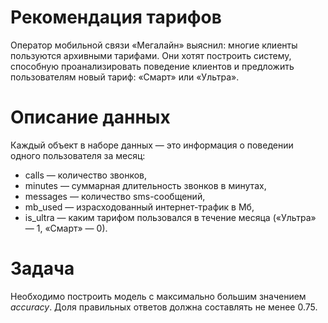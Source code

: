 # Рекомендация тарифов 
Оператор мобильной связи «Мегалайн» выяснил: многие клиенты пользуются архивными тарифами. Они хотят построить систему, способную проанализировать поведение клиентов и предложить пользователям новый тариф: «Смарт» или «Ультра».
# Описание данных
Каждый объект в наборе данных — это информация о поведении одного пользователя за месяц:
- сalls — количество звонков,
- minutes — суммарная длительность звонков в минутах,
- messages — количество sms-сообщений,
- mb_used — израсходованный интернет-трафик в Мб,
- is_ultra — каким тарифом пользовался в течение месяца («Ультра» — 1, «Смарт» — 0).
# Задача
Необходимо построить модель с максимально большим значением *accuracy*. Доля правильных ответов должна составлять не менее 0.75. 
